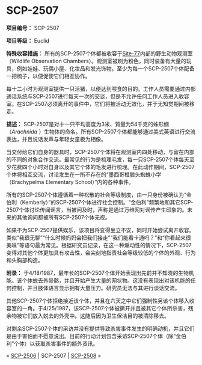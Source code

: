 # SCP-2507
                        


**项目编号：** SCP-2507

**项目等级：** Euclid

**特殊收容措施：** 所有的SCP-2507个体都被收容于[Site-77](/secure-facility-dossier-site-77)内部的野生动物观测室（Wildlife Observation Chambers）。观测室被刷为粉色，同时装备有大量的玩具，例如娃娃、玩偶小屋、化妆品和发光饰物。至少为每一个SCP-2507个体配备一把梳子，以便促使它们相互协作。

每十二小时为观测室提供一只活猪，以便达到喂食的目的。工作人员需要通过内部通话系统与SCP-2507进行每天一次的交谈，但是不允许任何工作人员进入收容室。在SCP-2507必须离开的事件中，它们将被活动无效化，并于无知觉期间被移走。

**描述：** SCP-2507是对十一只平均高度为3米、質量为54千克的蛛形纲（*Arachnida* ）生物体的命名。所有SCP-2507个体都能够通过美式英语进行交流表达，并且说话发声与年轻女童极为相像。

当交付给它们自身的器具时，SCP-2507个体将在观测室内四处移动，与留在内部的不同的对象合作交流。最常见的行为是梳理毛发，每一只SCP-2507个体每天至少花费四个小时对自身以及其它个体的毛发进行梳理。在此动作期间，SCP-2507个体将相互交流，讨论发生在一所不存在的“墨西哥橙膝头蜘蛛小学（Brachypelma Elementary School）”内的各种事件。

所有的SCP-2507个体遵循着一种松散的社会等级制度，由一只身份被确认为“金伯利（Kemberly）”的SCP-2507个体进行社会控制。“金伯利”频繁地和其它SCP-2507个体讨论传闻谣言，当被问及时，声称是通过万维网对谣传产生印象的。未来的其他询问都被所有SCP-2507个体无视。

如果不为SCP-2507提供娱乐，该项目将变得坐立不安，同时开始尝试离开收容。类似“我很无聊”“什么时候妈妈会把我们接走”“我们能看卡通吗？”和“你看起来很美味”等语句最为常见。根据研究员记录，在这一种煽动性的情况下，SCP-2507变得对其他个体更加具有攻击性，会尖刻地指责社会等级较低的个体的外观、行为和头胸部构造。

**附录：** 于4/18/1987，最年长的SCP-2507个体开始表现出先前并不知晓的生物机能。该个体蜕去外骨骼，并且开始产生大量的网状物。这没有表现出对该机能的任何控制，并且肢体语言显示拥有大量压力。研究员无法与其进行谈话交流。

其他SCP-2507个体拒绝接近该个体，并且在六天之中它们强制性另该个体移入收容室的一角。于4/25/1987，该SCP-2507个体被撕开并且被其它个体所杀害，残余物被它们放入蜕去的外壳中。这随后因为卫生保洁目的被清除移去。

对剩余SCP-2507个体的采访并没有提供导致杀害事件发生的明确动机，并且它们是由于害怕而不愿意说出。目前的行动计划包含采访SCP-2507个体（除“金伯利”个体）以获取杀害事件的额外资讯。



« <a shape='rect' class='newpage' href='/scp-2506'>SCP-2506</a> | SCP-2507 | [SCP-2508](/scp-2508) »





                    